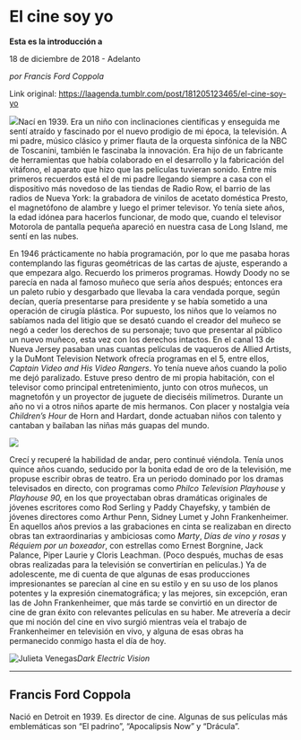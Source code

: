 # El cine soy yo

**Esta es la introducción a**

18 de diciembre de 2018 - Adelanto

_por Francis Ford Coppola_

Link original: https://laagenda.tumblr.com/post/181205123465/el-cine-soy-yo

![](https://64.media.tumblr.com/a9115a2853b34275da77294189c16107/tumblr_inline_pjylppl9gk1t6q87u_500.jpg)Nací
en 1939. Era un niño con inclinaciones científicas y enseguida me
sentí atraído y fascinado por el nuevo prodigio de mi época, la
televisión. A mi padre, músico clásico y primer flauta de la
orquesta sinfónica de la NBC de Toscanini, también le fascinaba la
innovación. Era hijo de un fabricante de herramientas que había
colaborado en el desarrollo y la fabricación del vitáfono, el
aparato que
hizo que las películas tuvieran sonido.
Entre mis primeros recuerdos
está el de mi padre llegando siempre a casa con el dispositivo
más
novedoso de las tiendas de Radio Row, el barrio de las
radios de Nueva York: la grabadora de vinilos de acetato doméstica
Presto, el magnetófono de alambre y luego el primer televisor. Yo
tenía siete años, la edad idónea para hacerlos funcionar, de modo
que, cuando el televisor Motorola de pantalla pequeña apareció en
nuestra casa de Long Island, me sentí en las nubes. 


 En
1946 prácticamente no había programación, por lo que me pasaba
horas contemplando las figuras geométricas de las cartas de ajuste,
esperando a que empezara algo. Recuerdo los primeros programas. Howdy
Doody no se parecía en nada al famoso muñeco que sería años
después; entonces era un paleto rubio y desgarbado que llevaba la
cara vendada porque, según decían, quería presentarse para
presidente y se había sometido a una operación de cirugía
plástica. Por supuesto, los niños que lo veíamos no sabíamos nada
del litigio que se desató cuando el creador del muñeco se negó a
ceder los derechos de su personaje; tuvo que presentar al público un
nuevo muñeco, esta vez con los derechos intactos. En el canal 13 de
Nueva Jersey pasaban unas cuantas películas de vaqueros de Allied
Artists, y la DuMont Television Network ofrecía programas en el 5,
entre ellos, *Captain
Video and His Video Rangers*.
Yo tenía nueve años cuando la polio me dejó paralizado. Estuve
preso dentro de mi propia habitación, con el televisor como
principal entretenimiento, junto con otros muñecos, un magnetofón y
un proyector de juguete de dieciséis milímetros. Durante un año no
vi a otros niños aparte de mis hermanos. Con placer y nostalgia veía
*Children’s
Hour* de
Horn and Hardart, donde actuaban niños con talento y cantaban y
bailaban las niñas más guapas del mundo.

![](https://64.media.tumblr.com/05e41554c2cfb190792c69331a34252d/tumblr_inline_pjxxrlefjX1t6q87u_500.jpg) 


Crecí
y recuperé la habilidad de andar, pero continué viéndola. Tenía
unos quince años cuando, seducido por la bonita edad de oro de la
televisión, me propuse escribir obras de teatro. Era un periodo
dominado por los dramas televisados en directo, con programas como
*Philco
Television Playhouse* y
*Playhouse
90,* en
los que proyectaban obras dramáticas originales de jóvenes
escritores como Rod Serling y Paddy Chayefsky, y también de jóvenes
directores como Arthur Penn, Sidney Lumet y John Frankenheimer. En
aquellos años previos a las grabaciones en cinta se realizaban en
directo obras tan extraordinarias y ambiciosas como *Marty*,
*Días
de vino y rosas* y
*Réquiem
por un boxeador*,
con estrellas como Ernest Borgnine, Jack Palance, Piper Laurie y
Cloris Leachman. (Poco después, muchas de esas obras realizadas para
la televisión se convertirían en películas.) Ya de adolescente, me
di cuenta de que algunas de esas producciones impresionantes se
parecían al cine en su estilo y en su uso de los planos potentes y
la expresión cinematográfica; y las mejores, sin excepción, eran
las de John Frankenheimer, que más tarde se convirtió en un
director de cine de gran éxito con relevantes películas en su
haber. Me atrevería a decir que mi noción del cine en vivo surgió
mientras veía el trabajo de Frankenheimer en televisión en vivo, y
alguna de esas obras ha permanecido conmigo hasta el día de hoy. 


![Julieta Venegas](https://64.media.tumblr.com/da858ca27e396c08695b23ceeb2b3729/tumblr_inline_pjxxrl9zss1t6q87u_250.jpg)*Dark
Electric Vision*

---

 Francis Ford Coppola
---------------------

 Nació en Detroit en 1939. Es director de cine. Algunas de sus películas más emblemáticas son “El padrino”, “Apocalipsis Now” y “Drácula”.



